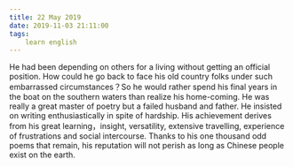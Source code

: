 ```yaml
---
title: 22 May 2019
date: 2019-11-03 21:11:00
tags:
    learn english
---
```

He had been depending on others for a
living without getting an official position. How could he go back to face his
old country folks under such embarrassed circumstances？So he would rather spend his
final years in the boat on the southern waters than realize his home-coming. He was
really a great master of poetry but a failed husband and father. He insisted on
writing enthusiastically in spite of hardship. His achievement derives from his
great learning，insight, versatility, extensive travelling, experience of
frustrations and social intercourse. Thanks to his one thousand odd poems that remain,
his reputation will not perish as long as Chinese people exist on the earth.  